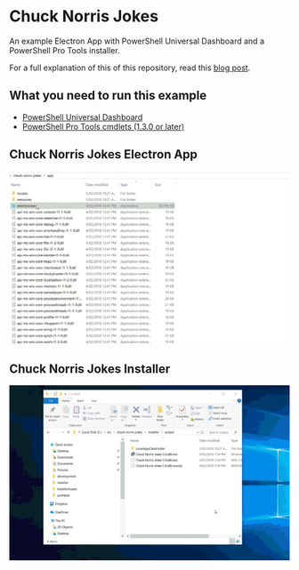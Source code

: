 # Chuck Norris Jokes

An example Electron App with PowerShell Universal Dashboard and a PowerShell Pro Tools installer.

For a full explanation of this of this repository, read this [blog post](https://poshtools.com/2018/02/05/creating-desktop-app-universal-dashboard-installer-powershell-pro-tools/). 

## What you need to run this example

- [PowerShell Universal Dashboard](https://www.powershellgallery.com/packages/UniversalDashboard/1.4.1)
- [PowerShell Pro Tools cmdlets (1.3.0 or later)](https://www.powershellgallery.com/packages/PowerShellProTools/1.3.0) 

## Chuck Norris Jokes Electron App

![Electron App](./images/chuck-norris-jokes.gif)

## Chuck Norris Jokes Installer

![Installer](./images/installer.gif)
